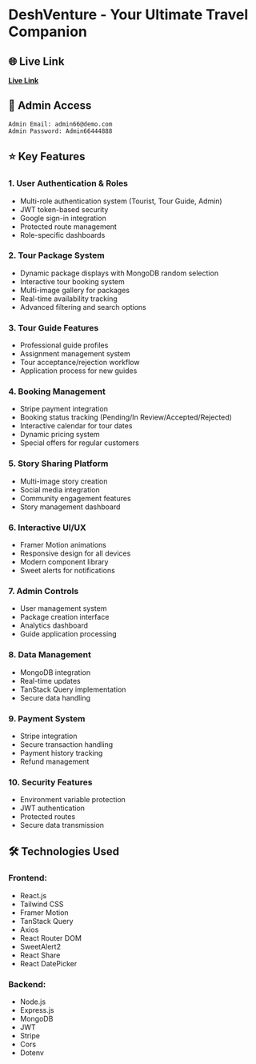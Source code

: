 # DeshVenture - Your Ultimate Travel Companion

## 🌐 Live Link
[**Live Link**](https://deshventure.netlify.app/)

## 🔑 Admin Access
```
Admin Email: admin66@demo.com
Admin Password: Admin66444888
```

## ⭐ Key Features

### 1. User Authentication & Roles
- Multi-role authentication system (Tourist, Tour Guide, Admin)
- JWT token-based security
- Google sign-in integration
- Protected route management
- Role-specific dashboards

### 2. Tour Package System
- Dynamic package displays with MongoDB random selection
- Interactive tour booking system
- Multi-image gallery for packages
- Real-time availability tracking
- Advanced filtering and search options

### 3. Tour Guide Features
- Professional guide profiles
- Assignment management system
- Tour acceptance/rejection workflow
- Application process for new guides

### 4. Booking Management
- Stripe payment integration
- Booking status tracking (Pending/In Review/Accepted/Rejected)
- Interactive calendar for tour dates
- Dynamic pricing system
- Special offers for regular customers

### 5. Story Sharing Platform
- Multi-image story creation
- Social media integration
- Community engagement features
- Story management dashboard

### 6. Interactive UI/UX
- Framer Motion animations
- Responsive design for all devices
- Modern component library
- Sweet alerts for notifications

### 7. Admin Controls
- User management system
- Package creation interface
- Analytics dashboard
- Guide application processing

### 8. Data Management
- MongoDB integration
- Real-time updates
- TanStack Query implementation
- Secure data handling

### 9. Payment System
- Stripe integration
- Secure transaction handling
- Payment history tracking
- Refund management

### 10. Security Features
- Environment variable protection
- JWT authentication
- Protected routes
- Secure data transmission

## 🛠 Technologies Used

### Frontend:
- React.js
- Tailwind CSS
- Framer Motion
- TanStack Query
- Axios
- React Router DOM
- SweetAlert2
- React Share
- React DatePicker

### Backend:
- Node.js
- Express.js
- MongoDB
- JWT
- Stripe
- Cors
- Dotenv